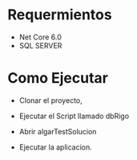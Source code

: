 # Requermientos
  * Net Core 6.0
  * SQL SERVER

# Como Ejecutar
  * Clonar el proyecto,
  * Ejecutar el Script llamado   dbRigo

  * Abrir algarTestSolucion
  * Ejecutar la aplicacion.



 
